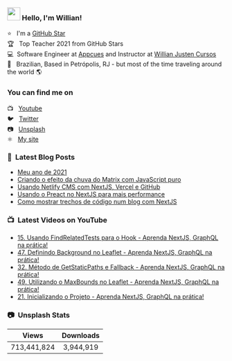 ### <img src="https://media.giphy.com/media/hvRJCLFzcasrR4ia7z/giphy.gif" width="30px" height="30px"> Hello, I'm Willian!

⭐ &nbsp; I'm a [GitHub Star](https://stars.github.com/profiles/willianjusten/) <br>
🏆 &nbsp; Top Teacher 2021 from GitHub Stars <br>
💻 &nbsp;Software Engineer at [Appcues](https://appcues.com) and Instructor at [Willian Justen Cursos](https://willianjusten.com.br/cursos) <br>
🏡 &nbsp; Brazilian, Based in Petrópolis, RJ - but most of the time traveling around the world 🌎

### You can find me on

📺 &nbsp; [Youtube](https://www.youtube.com/WillianJustenCursos/?sub_confirmation=1) <br>
🐦 &nbsp; [Twitter](https://twitter.com/Willian_justen) <br>
📷 &nbsp; [Unsplash](https://unsplash.com/@willianjusten) <br>
⚛️ &nbsp; [My site](https://willianjusten.com.br) <br>

### 📕 &nbsp;Latest Blog Posts

<!-- BLOG:START -->
- [Meu ano de 2021](https://willianjusten.com.br/meu-ano-de-2021)
- [Criando o efeito da chuva do Matrix com JavaScript puro](https://willianjusten.com.br/criando-o-efeito-da-chuva-do-matrix-com-javascript-puro)
- [Usando Netlify CMS com NextJS, Vercel e GitHub](https://willianjusten.com.br/usando-netlify-cms-com-nextjs-vercel-e-github)
- [Usando o Preact no NextJS para mais performance](https://willianjusten.com.br/usando-o-preact-no-nextjs-para-mais-performance)
- [Como mostrar trechos de código num blog com NextJS](https://willianjusten.com.br/como-mostrar-trechos-de-codigo-num-blog-com-nextjs)
<!-- BLOG:END -->

### 📺 &nbsp;Latest Videos on YouTube

<!-- YOUTUBE:START -->
- [15. Usando FindRelatedTests para o Hook - Aprenda NextJS, GraphQL na prática!](https://www.youtube.com/watch?v=-ZDecbMeNNE)
- [47. Definindo Background no Leaflet - Aprenda NextJS, GraphQL na prática!](https://www.youtube.com/watch?v=DBFu7fTpQz4)
- [32. Método de GetStaticPaths e Fallback - Aprenda NextJS, GraphQL na prática!](https://www.youtube.com/watch?v=oxFFfTnPijs)
- [49. Utilizando o MaxBounds no Leaflet - Aprenda NextJS, GraphQL na prática!](https://www.youtube.com/watch?v=4iQUUKNM5HY)
- [21. Inicializando o Projeto - Aprenda NextJS, GraphQL na prática!](https://www.youtube.com/watch?v=MTPnFHJUjAU)
<!-- YOUTUBE:END -->

### 📷 &nbsp;Unsplash Stats

<!-- UNSPLASH-STATS:START -->
| **Views**         | **Downloads**        |
|:-----------------:|:--------------------:|
|713,441,824   | 3,944,919 |
<!-- UNSPLASH-STATS:END -->
